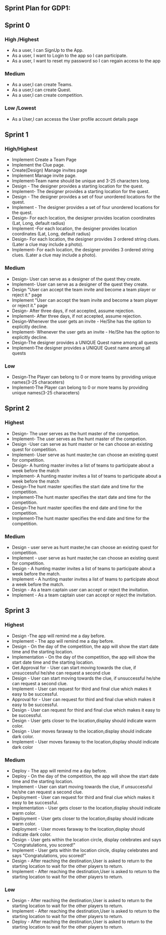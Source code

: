 ## Sprint Plan for GDP1:

## Sprint 0

### High /Highest

* As a user, I can SignUp to the App.
* As a user, I want to Login to the app so I can participate.
* As a user, I want to reset my password so I can regain access to the app

### Medium

* As a user,I can create Teams.
* As a user,I can create Quest.
* As a user,I can create competition.

### Low /Lowest
* As a User,I can accesss the User profile account details page


## Sprint 1
### High/Highest
* Implement Create a Team Page
* Implement the Clue page.
* Create(Design) Manage invites page
* Implement Manage invite page.
* Implement-Team name should be unique and 3-25 characters long.
* Design - The designer provides a starting location for the quest.
* Implement- The designer provides a starting location for the quest.
* Design - The designer provides a set of four unordered locations for the quest.
* Implement - The designer provides a set of four unordered locations for the quest.
* Design- For each location, the designer provides location coordinates (Lat, Long, default radius)
* Implement -For each location, the designer provides location coordinates (Lat, Long, default radius)
* Design- For each location, the designer provides 3 ordered string clues. (Later a clue may include a photo).
* Implement- For each location, the designer provides 3 ordered string clues. (Later a clue may include a photo).

### Medium
* Design- User can serve as a designer of the quest they create.
* Implement- User can serve as a designer of the quest they create.
* Design "User can accept the team invite and become a team player or reject it." page
* Implement "User can accept the team invite and become a team player or reject it." page
* Design- After three days, if not accepted, assume rejection.
* Implement- After three days, if not accepted, assume rejection.
* Design-Whenever the user gets an invite - He/She has the option to explicitly decline.
* Implement- Whenever the user gets an invite - He/She has the option to explicitly decline.
* Design-The designer provides a UNIQUE Quest name among all quests
* Implement-The designer provides a UNIQUE Quest name among all quests

### Low
* Design-The Player can belong to 0 or more teams by providing unique names(3-25 characeters)
* Implement-The Player can belong to 0 or more teams by providing unique names(3-25 characeters)

## Sprint 2
### Highest
* Design- The user serves as the hunt master of the competion.
* Implement- The user serves as the hunt master of the competion.
* Design -User can serve as hunt master or he can choose an existing quest for competition.
* Implement- User serve as hunt master,he can choose an existing quest for competition.
* Design- A hunting master invites a list of teams to participate about a week before the match
* Implement- A hunting master invites a list of teams to participate about a week before the match
* Design-The hunt master specifies the start date and time for the competition.
* Implement-The hunt master specifies the start date and time for the competition.
* Design-The hunt master specifies the end date and time for the competition.
* Implement-The hunt master specifies the end date and time for the competition.
### Medium
* Design - user serve as hunt master,he can choose an existing quest for competition.
* Implement - user serve as hunt master,he can choose an existing quest for competition.
* Design - A hunting master invites a list of teams to participate about a week before the match.
* Implement -  A hunting master invites a list of teams to participate about a week before the match.
* Design - As a team captain user can accept or reject the invitation.
* Implement - As a team captain user can accept or reject the invitation.

## Sprint 3
### Highest

* Design -The app will remind me a day before.
* Implement - The app will remind me a day before.
* Design - On the day of the competition, the app will show the start date time and the starting location.
* Implementation - On the day of the competition, the app will show the start date time and the starting location.
* Get Approval for - User can start moving towards the clue, if unsuccessful he/she can request a second clue
* Design - User can start moving towards the clue, if unsuccessful he/she can request a second clue.
* Implement - User can request for third and final clue which makes it easy to be successful.
* Approval for - User can request for third and final clue which makes it easy to be successful.
* Design - User can request for third and final clue which makes it easy to be successful.
* Design - User gets closer to the location,display should indicate warm color.
* Design - User moves faraway to the location,display should indicate dark color.
* Implement - User moves faraway to the location,display should indicate dark color

### Medium

* Deploy -  The app will remind me a day before.
* Deploy - On the day of the competition, the app will show the start date time and the starting location.
* Implement - User can start moving towards the clue, if unsuccessful he/she can request a second clue.
* Deployment - User can request for third and final clue which makes it easy to be successful.
* Implementation - User gets closer to the location,display should indicate warm color.
* Deployment - User gets closer to the location,display should indicate warm color.
* Deployment -  User moves faraway to the location,display should indicate dark color.
* Design - User gets within the location circle, display celebrates and says "Congratulations, you scored!"
* Implement - User gets within the location circle, display celebrates and says "Congratulations, you scored!"
* Design - After reaching the destination,User is asked to return to the starting location to wait for the other players to return.
* Implement - After reaching the destination,User is asked to return to the starting location to wait for the other players to return.

### Low
* Design - After reaching the destination,User is asked to return to the starting location to wait for the other players to return.
* Implement - After reaching the destination,User is asked to return to the starting location to wait for the other players to return.
* Deploy - After reaching the destination,User is asked to return to the starting location to wait for the other players to return.



